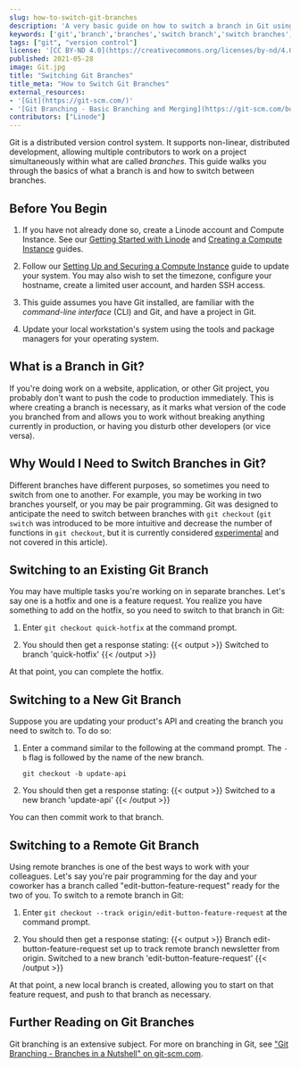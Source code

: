 ```yaml
---
slug: how-to-switch-git-branches
description: 'A very basic guide on how to switch a branch in Git using Ubuntu 20.10, but for any operating system with the command line git tools installed.'
keywords: ['git','branch','branches','switch branch','switch branches','switch git branches']
tags: ["git", "version control"]
license: '[CC BY-ND 4.0](https://creativecommons.org/licenses/by-nd/4.0)'
published: 2021-05-28
image: Git.jpg
title: "Switching Git Branches"
title_meta: "How to Switch Git Branches"
external_resources:
- '[Git](https://git-scm.com/)'
- '[Git Branching - Basic Branching and Merging](https://git-scm.com/book/en/v2/Git-Branching-Basic-Branching-and-Merging)'
contributors: ["Linode"]
---
```


Git is a distributed version control system. It supports non-linear, distributed development, allowing multiple contributors to work on a project simultaneously within what are called *branches*. This guide walks you through the basics of what a branch is and how to switch between branches.

## Before You Begin

1.  If you have not already done so, create a Linode account and Compute Instance. See our [Getting Started with Linode](/docs/products/platform/get-started/) and [Creating a Compute Instance](/docs/products/compute/compute-instances/guides/create/) guides.

1.  Follow our [Setting Up and Securing a Compute Instance](/docs/products/compute/compute-instances/guides/set-up-and-secure/) guide to update your system. You may also wish to set the timezone, configure your hostname, create a limited user account, and harden SSH access.

1.  This guide assumes you have Git installed, are familiar with the *command-line interface* (CLI) and Git, and have a project in Git.

1.  Update your local workstation's system using the tools and package managers for your operating system.

## What is a Branch in Git?

If you're doing work on a website, application, or other Git project, you probably don't want to push the code to production immediately. This is where creating a branch is necessary, as it marks what version of the code you branched from and allows you to work without breaking anything currently in production, or having you disturb other developers (or vice versa).

## Why Would I Need to Switch Branches in Git?

Different branches have different purposes, so sometimes you need to switch from one to another. For example, you may be working in two branches yourself, or you may be pair programming. Git was designed to anticipate the need to switch  between branches with `git checkout` (`git switch` was introduced to be more intuitive and decrease the number of functions in `git checkout`, but it is currently considered [experimental](https://git-scm.com/docs/git-switch#_description) and not covered in this article).

## Switching to an Existing Git Branch

You may have multiple tasks you're working on in separate branches. Let's say one is a hotfix and one is a feature request. You realize you have something to add on the hotfix, so you need to switch to that branch in Git:

1.  Enter `git checkout quick-hotfix` at the command prompt.

2.  You should then get a response stating:
    {{< output >}}
Switched to branch 'quick-hotfix'
{{< /output >}}

At that point, you can complete the hotfix.

## Switching to a New Git Branch

Suppose you are updating your product's API and creating the branch you need to switch to. To do so:

1.  Enter a command similar to the following at the command prompt. The `-b` flag is followed by the name of the new branch.

     `git checkout -b update-api`

2.  You should then get a response stating:
    {{< output >}}
Switched to a new branch 'update-api'
{{< /output >}}

You can then commit work to that branch.

## Switching to a Remote Git Branch

Using remote branches is one of the best ways to work with your colleagues. Let's say you're pair programming for the day and your coworker has a branch called "edit-button-feature-request" ready for the two of you. To switch to a remote branch in Git:

1.  Enter `git checkout --track origin/edit-button-feature-request` at the command prompt.

2.  You should then get a response stating:
    {{< output >}}
Branch edit-button-feature-request set up to track remote branch newsletter from origin.
Switched to a new branch 'edit-button-feature-request'
{{< /output >}}

At that point, a new local branch is created, allowing you to start on that feature request, and push to that branch as necessary.

## Further Reading on Git Branches

Git branching is an extensive subject. For more on branching in Git, see ["Git Branching - Branches in a Nutshell" on git-scm.com](https://git-scm.com/book/en/v2/Git-Branching-Branches-in-a-Nutshell).

